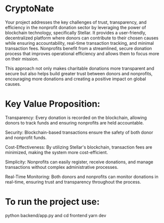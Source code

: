 ﻿# CryptoNate
Your project addresses the key challenges of trust, transparency, and efficiency in the nonprofit donation sector by leveraging the power of blockchain technology, specifically Stellar. It provides a user-friendly, decentralized platform where donors can contribute to their chosen causes while ensuring accountability, real-time transaction tracking, and minimal transaction fees. Nonprofits benefit from a streamlined, secure donation process that improves operational efficiency and allows them to focus more on their mission.

This approach not only makes charitable donations more transparent and secure but also helps build greater trust between donors and nonprofits, encouraging more donations and creating a positive impact on global causes.
# Key Value Proposition:
Transparency: Every donation is recorded on the blockchain, allowing donors to track funds and ensuring nonprofits are held accountable.

Security: Blockchain-based transactions ensure the safety of both donor and nonprofit funds.

Cost-Effectiveness: By utilizing Stellar's blockchain, transaction fees are minimized, making the system more cost-efficient.

Simplicity: Nonprofits can easily register, receive donations, and manage transactions without complex administrative processes.

Real-Time Monitoring: Both donors and nonprofits can monitor donations in real-time, ensuring trust and transparency throughout the process.

# To run the project use:

python backend/app.py
and
cd frontend
yarn dev
